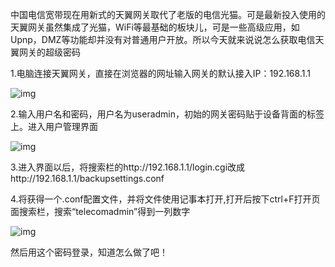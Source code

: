 中国电信宽带现在用新式的天翼网关取代了老版的电信光猫。可是最新投入使用的天翼网关虽然集成了光猫，WiFi等最基础的板块儿，可是一些高级应用，如Upnp，DMZ等功能却并没有对普通用户开放。所以今天就来说说怎么获取电信天翼网关的超级密码

1.电脑连接天翼网关，直接在浏览器的网址输入网关的默认接入IP：192.168.1.1



![img](https://www.it72.com/upload/attach/201810/1_tuo2gauthqbplq5.png)

2.输入用户名和密码，用户名为useradmin，初始的网关密码贴于设备背面的标签上。进入用户管理界面



![img](https://www.it72.com/upload/attach/201810/1_m93ot2p37zo6ird.png)

3.进入界面以后，将搜索栏的http://192.168.1.1/login.cgi改成http://192.168.1.1/backupsettings.conf

4.将获得一个.conf配置文件，并将文件使用记事本打开,打开后按下ctrl+F打开页面搜索栏，搜索“telecomadmin”得到一列数字



![img](https://www.it72.com/upload/attach/201810/1_kr8vm34aivaz24s.png)

然后用这个密码登录，知道怎么做了吧！